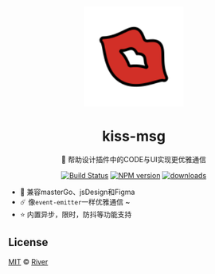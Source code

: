 
<br>

<p align="center">
<img src="../kiss-core/public/icon.svg" style="width:200px;" />
</p>

<h1 align="center">kiss-msg</h1>
<p align="center">
  🍭 帮助设计插件中的CODE与UI实现更优雅通信 
</p>

<p align="center">
<a href="https://actions-badge.atrox.dev/Leizhenpeng/design-toolkit-cn/goto?ref=main"><img src="https://img.shields.io/endpoint.svg?url=https%3A%2F%2Factions-badge.atrox.dev%2FLeizhenpeng%2Fdesign-toolkit-cn%2Fbadge%3Fref%3Dmain&style=flat" alt="Build Status"></a>
<a href="https://www.npmjs.com/package/kiss-msg"><img src="https://img.shields.io/npm/v/kiss-msg?color=CF0A0A&amp;label=NPM" alt="NPM version"></a>
  <a href="https://npmjs.org/package/kiss-msg">
    <img src="https://img.shields.io/npm/dm/kiss-msg.svg" alt="downloads" />
  </a>
</p>


- 🎁 兼容masterGo、jsDesign和Figma
- ☄️ 像`event-emitter`一样优雅通信 ~
- ⭐️ 内置异步，限时，防抖等功能支持


## License
[MIT](./LICENSE) © [River](https://github.com/Leizhenpeng)

